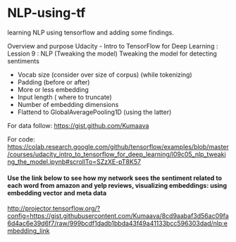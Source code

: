 # NLP-using-tf
learning NLP using tensorflow and adding some findings.


Overview and purpose 
Udacity - Intro to TensorFlow for Deep Learning : Lession 9 : NLP (Tweaking the model)
Tweaking the model for detecting sentiments
* Vocab size (consider over size of corpus) (while tokenizing)
* Padding (before or after)
* More or less embedding 
* Input length ( where to truncate)
* Number of embedding dimensions
* Flattend to GlobalAveragePooling1D (using the latter)

For data follow: https://gist.github.com/Kumaava 

For code: https://colab.research.google.com/github/tensorflow/examples/blob/master/courses/udacity_intro_to_tensorflow_for_deep_learning/l09c05_nlp_tweaking_the_model.ipynb#scrollTo=SZzXE-pT8K57

#### Use the link below to see how my network sees the sentiment related to each word from amazon and yelp reviews, visualizing embeddings: using embedding vector and meta data
http://projector.tensorflow.org/?config=https://gist.githubusercontent.com/Kumaava/8cd9aabaf3d56ac09fa6d4ac6e39d6f7/raw/999bcdf1dadb1bbda43f49a41133bcc596303dad/nlp:embedding_link


